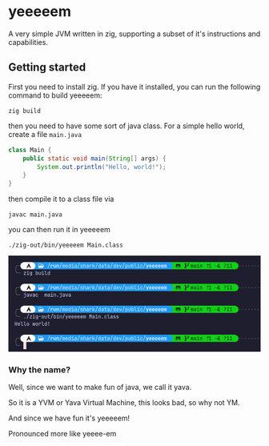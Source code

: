 # yeeeeem

A very simple JVM written in zig, supporting a subset of it's instructions and capabilities.

## Getting started
First you need to install zig. If you have it installed, you can run the following command to build yeeeeem:

```console
zig build
```


then you need to have some sort of java class. For a simple hello world, create a file `main.java`

```java
class Main {
    public static void main(String[] args) {
        System.out.println("Hello, world!");
    }
}
```

then compile it to a class file via

```console
javac main.java
```

you can then run it in yeeeeem


```console
./zig-out/bin/yeeeeem Main.class
```


![Demo](assets/demo.png)



### Why the name?

Well, since we want to make fun of java, we call it yava.

So it is a YVM or Yava Virtual Machine, this looks bad, so why not YM.

And since we have fun it's yeeeeem!

Pronounced more like yeeee-em

